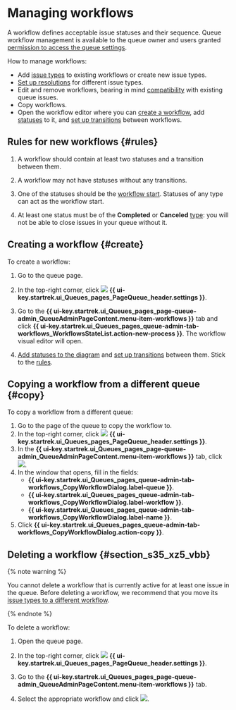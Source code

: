 # Managing workflows

A workflow defines acceptable issue statuses and their sequence. Queue workflow management is available to the queue owner and users granted [permission to access the queue settings](queue-access.md).

How to manage workflows:

* Add [issue types](./add-ticket-type.md) to existing workflows or create new issue types.
* [Set up resolutions](./create-resolution.md) for different issue types.
* Edit and remove workflows, bearing in mind [compatibility](./backward-compatibility.md) with existing queue issues.
* Copy workflows.
* Open the workflow editor where you can [create a workflow](#create-workflow), add [statuses](./workflow-status-edit.md) to it, and [set up transitions](./workflow-action-edit.md) between workflows.

## Rules for new workflows {#rules}

1. A workflow should contain at least two statuses and a transition between them.

1. A workflow may not have statuses without any transitions.

1. One of the statuses should be the [workflow start](./workflow-status-edit.md#initial-status).  Statuses of any type can act as the workflow start.

1. At least one status must be of the **Completed** or **Canceled** [type](./workflow-status-edit.md#status-types): you will not be able to close issues in your queue without it.

## Creating a workflow {#create}

To create a workflow:

1. Go to the queue page.

1. In the top-right corner, click ![](../../_assets/tracker/svg/settings-old.svg) **{{ ui-key.startrek.ui_Queues_pages_PageQueue_header.settings }}**.

1. Go to the **{{ ui-key.startrek.ui_Queues_pages_page-queue-admin_QueueAdminPageContent.menu-item-workflows }}** tab and click **{{ ui-key.startrek.ui_Queues_pages_queue-admin-tab-workflows_WorkflowsStateList.action-new-process }}**. The workflow visual editor will open.

1. [Add statuses to the diagram](./workflow-status-edit.md#add-status) and [set up transitions](./workflow-action-edit.md#add-action) between them. Stick to the [rules](#rules).

## Copying a workflow from a different queue {#copy}

To copy a workflow from a different queue:

1. Go to the page of the queue to copy the workflow to.
1. In the top-right corner, click ![](../../_assets/tracker/svg/settings-old.svg) **{{ ui-key.startrek.ui_Queues_pages_PageQueue_header.settings }}**.
1. In the **{{ ui-key.startrek.ui_Queues_pages_page-queue-admin_QueueAdminPageContent.menu-item-workflows }}** tab, click ![](../../_assets/tracker/svg/copy-process.svg).
1. In the window that opens, fill in the fields:
   * **{{ ui-key.startrek.ui_Queues_pages_queue-admin-tab-workflows_CopyWorkflowDialog.label-queue }}**.
   * **{{ ui-key.startrek.ui_Queues_pages_queue-admin-tab-workflows_CopyWorkflowDialog.label-workflow }}**.
   * **{{ ui-key.startrek.ui_Queues_pages_queue-admin-tab-workflows_CopyWorkflowDialog.label-name }}**.
1. Click **{{ ui-key.startrek.ui_Queues_pages_queue-admin-tab-workflows_CopyWorkflowDialog.action-copy }}**.

## Deleting a workflow {#section_s35_xz5_vbb}

{% note warning %}

You cannot delete a workflow that is currently active for at least one issue in the queue. Before deleting a workflow, we recommend that you move its [issue types to a different workflow](backward-compatibility.md).

{% endnote %}

To delete a workflow:

1. Open the queue page.

1. In the top-right corner, click ![](../../_assets/tracker/svg/settings-old.svg) **{{ ui-key.startrek.ui_Queues_pages_PageQueue_header.settings }}**.

1. Go to the **{{ ui-key.startrek.ui_Queues_pages_page-queue-admin_QueueAdminPageContent.menu-item-workflows }}** tab.

1. Select the appropriate workflow and click ![](../../_assets/tracker/button-delete.png).
